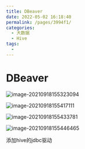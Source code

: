 ```yaml
---
title: DBeaver
date: 2022-05-02 16:18:40
permalink: /pages/3994f1/
categories:
  - 大数据
  - Hive
tags:
  - 
---
```

# DBeaver

![image-20210918155323094](https://cdn.jsdelivr.net/gh/Iekrwh/images/md-images/image-20210918155323094.png)

![image-20210918155417111](https://cdn.jsdelivr.net/gh/Iekrwh/images/md-images/image-20210918155417111.png)

![image-20210918155433781](https://cdn.jsdelivr.net/gh/Iekrwh/images/md-images/image-20210918155433781.png)

![image-20210918155446465](https://cdn.jsdelivr.net/gh/Iekrwh/images/md-images/image-20210918155446465.png)

添加hive的jdbc驱动




